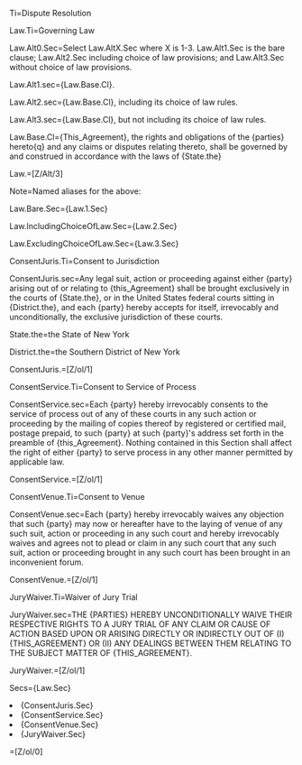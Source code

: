 Ti=Dispute Resolution

Law.Ti=Governing Law

Law.Alt0.Sec=Select Law.AltX.Sec where X is 1-3.  Law.Alt1.Sec is the bare clause;  Law.Alt2.Sec including choice of law provisions; and Law.Alt3.Sec without choice of law provisions.

Law.Alt1.sec={Law.Base.Cl}.

Law.Alt2.sec={Law.Base.Cl}, including its choice of law rules.

Law.Alt3.sec={Law.Base.Cl}, but not including its choice of law rules.

Law.Base.Cl={This_Agreement}, the rights and obligations of the {parties} hereto{q} and any claims or disputes relating thereto, shall be governed by and construed in accordance with the laws of {State.the}

Law.=[Z/Alt/3]

Note=Named aliases for the above:

Law.Bare.Sec={Law.1.Sec}

Law.IncludingChoiceOfLaw.Sec={Law.2.Sec}

Law.ExcludingChoiceOfLaw.Sec={Law.3.Sec}

ConsentJuris.Ti=Consent to Jurisdiction

ConsentJuris.sec=Any legal suit, action or proceeding against either {party} arising out of or relating to {this_Agreement} shall be brought exclusively in the courts of {State.the}, or in the United States federal courts sitting in {District.the}, and each {party} hereby accepts for itself, irrevocably and unconditionally, the exclusive jurisdiction of these courts.

State.the=the State of New York

District.the=the Southern District of New York

ConsentJuris.=[Z/ol/1]

ConsentService.Ti=Consent to Service of Process

ConsentService.sec=Each {party} hereby irrevocably consents to the service of process out of any of these courts in any such action or proceeding by the mailing of copies thereof by registered or certified mail, postage prepaid, to such {party} at such {party}'s address set forth in the preamble of {this_Agreement}.  Nothing contained in this Section shall affect the right of either {party} to serve process in any other manner permitted by applicable law.

ConsentService.=[Z/ol/1]

ConsentVenue.Ti=Consent to Venue

ConsentVenue.sec=Each {party} hereby irrevocably waives any objection that such {party} may now or hereafter have to the laying of venue of any such suit, action or proceeding in any such court and hereby irrevocably waives and agrees not to plead or claim in any such court that any such suit, action or proceeding brought in any such court has been brought in an inconvenient forum.

ConsentVenue.=[Z/ol/1]

JuryWaiver.Ti=Waiver of Jury Trial

JuryWaiver.sec=<span style="text-transform: uppercase">The {parties} hereby unconditionally waive their respective rights to a jury trial of any claim or cause of action based upon or arising directly or indirectly out of (i) {this_Agreement} or (ii) any dealings between them relating to the subject matter of {this_Agreement}.

JuryWaiver.=[Z/ol/1]

Secs={Law.Sec}<li>{ConsentJuris.Sec}<li>{ConsentService.Sec}<li>{ConsentVenue.Sec}<li>{JuryWaiver.Sec}

=[Z/ol/0]